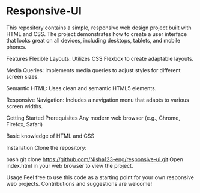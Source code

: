 # Responsive-UI
This repository contains a simple, responsive web design project built with HTML and CSS. The project demonstrates how to create a user interface that looks great on all devices, including desktops, tablets, and mobile phones.

Features
Flexible Layouts: Utilizes CSS Flexbox to create adaptable layouts.

Media Queries: Implements media queries to adjust styles for different screen sizes.

Semantic HTML: Uses clean and semantic HTML5 elements.

Responsive Navigation: Includes a navigation menu that adapts to various screen widths.

Getting Started
Prerequisites
Any modern web browser (e.g., Chrome, Firefox, Safari)

Basic knowledge of HTML and CSS

Installation
Clone the repository:

bash
git clone https://github.com/Nisha123-eng/responsive-ui.git
Open index.html in your web browser to view the project.

Usage
Feel free to use this code as a starting point for your own responsive web projects. Contributions and suggestions are welcome!
